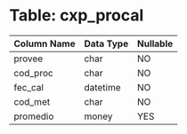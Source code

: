 # Table: cxp_procal

| Column Name | Data Type | Nullable |
|-------------|-----------|----------|
| provee | char | NO |
| cod_proc | char | NO |
| fec_cal | datetime | NO |
| cod_met | char | NO |
| promedio | money | YES |
